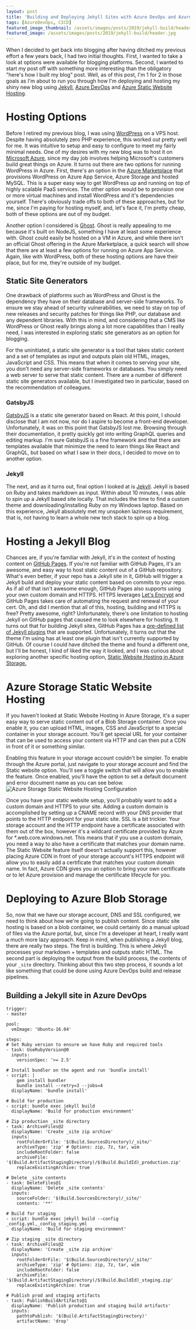 ```yaml
---
layout: post
title: 'Building and Deploying Jekyll Sites with Azure DevOps and Azure Storage Static Site Hosting'
tags: [AzureDevOps, CICD]
featured_image_thumbnail: /assets/images/posts/2019/jekyll-build/header_thumb.jpg
featured_image: /assets/images/posts/2019/jekyll-build/header.jpg
---
```


When I decided to get back into blogging after having ditched my previous effort a few years back, I had two initial thoughts.  First, I wanted to take a look at options were available for blogging platforms.  Second, I wanted to start my post off with something more interesting than the obligatory "here's how I built my blog" post.  Well, as of this post, I'm 1 for 2 in those goals as I'm about to run you through how I'm deploying and hosting my shiny new blog using <a href="https://jekyllrb.com/" target="_blank">Jekyll</a>, <a href="https://azure.microsoft.com/en-us/services/devops/" target="_blank">Azure DevOps</a> and <a href="https://docs.microsoft.com/en-us/azure/storage/blobs/storage-blob-static-website" target="_blank">Azure Static Website Hosting</a>.
# Hosting Options
Before I retired my previous blog, I was using <a href="https://wordpress.com/" target="_blank">WordPress</a> on a VPS host.  Despite having absolutely zero PHP experience, this worked out pretty well for me.  It was intuitive to setup and easy to configure to meet my fairly minimal needs.  One of my desires with my new blog was to host it on <a href="https://azure.microsoft.com/" target="_blank">Microsoft Azure</a>, since my day job involves helping Microsoft's customers build great things on Azure.  It turns out there are two options for running WordPress in Azure.  First, there's an option in the <a href="https://azure.microsoft.com/en-us/blog/how-to-host-a-scalable-and-optimized-wordpress-for-azure-in-minutes/" target="_blank">Azure Marketplace</a> that provisions WordPress on Azure App Service, Azure Storage and hosted MySQL.  This is a super easy way to get WordPress up and running on top of highly scalable PaaS services.  The other option would be to provision one or more virtual machines and install WordPress and it's dependencies yourself.  There's obviously trade offs to both of these approaches, but for me, since I'm paying for hosting myself, and, let's face it, I'm pretty cheap, both of these options are out of my budget.

Another option I considered is <a href="https://ghost.org/" target="_blank">Ghost</a>.  Ghost is really appealing to me because it's built on NodeJS, something I have at least some experience with.  Ghost could easily be hosted on a VM in Azure, and while there isn't an official Ghost offering in the Azure Marketplace, a quick search will show that there are at least a few options for running on Azure App Service.  Again, like with WordPress, both of these hosting options are have their place, but for me, they're outside of my budget.
## Static Site Generators
One drawback of platforms such as WordPress and Ghost is the dependency they have on their database and server-side frameworks.  To ensure we stay ahead of security vulnerabilities, we need to stay on top of new releases and security patches for things like PHP, our database and any dependent libraries.  With this in mind, and considering that a CMS like WordPress or Ghost really brings along a lot more capabilities than I really need, I was interested in exploring static site generators as an option for blogging.

For the uninitiated, a static site generator is a tool that takes static content and a set of templates as input and outputs plain old HTML, images, JavaScript and CSS.  This means that when it comes to serving your site, you don't need any server-side frameworks or databases.  You simply need a web server to serve that static content.  There are a number of different static site generators available, but I investigated two in particular, based on the recommendation of colleagues.  
### GatsbyJS
<a href="https://www.gatsbyjs.org" target="_blank">GatsbyJS</a> is a static site generator based on React.  At this point, I should disclose that I am not now, nor do I aspire to become a front-end developer.  Unfortunately, it was on this point that GatsbyJS lost me.  Browsing through their documentation, it pretty quickly got into writing GraphQL queries and editing markup.  I'm sure GatsbyJS is a fine framework and that there are templates available that minimize the need to learn things like React and GraphQL, but based on what I saw in their docs, I decided to move on to another option.
### Jekyll
The next, and as it turns out, final option I looked at is <a href="https://jekyllrb.com/" target="_blank">Jekyll</a>.  Jekyll is based on Ruby and takes markdown as input.  Within about 10 minutes, I was able to spin up a Jekyll based site locally.  That includes the time to find a custom theme and downloading/installing Ruby on my Windows laptop.  Based on this experience, Jekyll absolutely met my unspoken laziness requirement, that is, not having to learn a whole new tech stack to spin up a blog.
# Hosting a Jekyll Blog
Chances are, if you're familiar with Jekyll, it's in the context of hosting content on <a href="https://pages.github.com/" target="_blank">GitHub Pages</a>.  If you're not familiar with GitHub Pages, it's an awesome, and easy way to host static content out of a GitHub repository.  What's even better, if your repo has a Jekyll site in it, GitHub will trigger a Jekyll build and deploy your static content based on commits to your repo.  As if all of that isn't awesome enough, GitHub Pages also supports using your own custom domain and HTTPS.  HTTPS leverages <a href="https://letsencrypt.org/" target="_blank">Let's Encrypt</a> and GitHub Pages takes care of automating the request and renewal of your cert.  Oh, and did I mention that all of this, hosting, building and HTTPS is free?  Pretty awesome, right?  Unfortunately, there's one limitation to hosting Jekyll on GitHub pages that caused me to look elsewhere for hosting.  It turns out that for building Jekyll sites, GitHub Pages has a <a href="https://pages.github.com/versions/" target="_blank">pre-defined list of Jekyll plugins</a> that are supported.  Unfortunately, it turns out that the theme I'm using has at least one plugin that isn't currently supported by GitHub.  Of course I could have ditched the theme and found a different one, but I'll be honest, I kind of liked the way it looked, and I was curious about exploring another specific hosting option, <a href="https://docs.microsoft.com/en-us/azure/storage/blobs/storage-blob-static-website" target="_blank">Static Website Hosting in Azure Storage.</a>
# Azure Storage Static Website Hosting
If you haven't looked at Static Website Hosting in Azure Storage, it's a super easy way to serve static content out of a Blob Storage container.  Once you enable it, you can upload HTML, images, CSS and JavaScript to a special container in your storage account.  You'll get special URL for your container that can be used to access your content via HTTP and can then put a CDN in front of it or something similar.  

Enabling this feature in your storage account couldn't be simpler.  To enable through the Azure portal, just navigate to your storage account and find the Static website option.  You'll see a toggle switch that will allow you to enable the feature.  Once enabled, you'll have the option to set a default document and error document name as you can see below.
![Azure Storage Static Website Hosting Configuration](/assets/images/posts/2019/jekyll-build/static-site-settings.jpg)

Once you have your static website setup, you'll probably want to add a custom domain and HTTPS to your site.  Adding a custom domain is accomplished by setting up a CNAME record with your DNS provider that points to the HTTP endpoint for your static site.  SSL is a bit trickier.  Your storage account and the HTTP endpoint have a certificate associated with them out of the box, however it's a wildcard certificate provided by Azure for *.web.core.windows.net.  This means that if you use a custom domain, you need a way to also have a certificate that matches your domain name.  The Static Website feature itself doesn't actually support this, however placing Azure CDN in front of your storage account's HTTPS endpoint will allow you to easily add a certificate that matches your custom domain name.  In fact, Azure CDN gives you an option to bring your own certificate or to let Azure provision and manage the certificate lifecycle for you.
# Deploying to Azure Blob Storage
So, now that we have our storage account, DNS and SSL configured, we need to think about how we're going to publish content.  Since static site hosting is based on a blob container, we could certainly do a manual upload of files via the Azure portal, but, since I'm a developer at heart, I really want a much more lazy approach.  Keep in mind, when publishing a Jekyll blog, there are really two steps.  The first is building.  This is where Jekyll processes your markdown + templates and outputs static HTML.  The second part is deploying the output from the build process, the contents of your ```_site``` directory.  Thinking about this two step process, it sounds a lot like something that could be done using Azure DevOps build and release pipelines.
## Building a Jekyll site in Azure DevOps

```
trigger:
- master

pool:
  vmImage: 'Ubuntu-16.04'

steps:
# Set Ruby version to ensure we have Ruby and required tools
- task: UseRubyVersion@0
  inputs:
    versionSpec: '>= 2.5'

# Install bundler on the agent and run 'bundle install'
- script: |
    gem install bundler
    bundle install --retry=3 --jobs=4
  displayName: 'bundle install'

# Build for production
- script: bundle exec jekyll build
  displayName: 'Build for production environment'

# Zip production _site directory
- task: ArchiveFiles@2
  displayName: 'Create _site zip archive'
  inputs:
    rootFolderOrFile: '$(Build.SourcesDirectory)/_site/' 
    archiveType: 'zip' # Options: zip, 7z, tar, wim
    includeRootFolder: false
    archiveFile: '$(Build.ArtifactStagingDirectory)/$(Build.BuildId)_production.zip' 
    replaceExistingArchive: true 

# Delete _site contents
- task: DeleteFiles@1
  displayName: 'Delete _site contents'
  inputs:
    sourceFolder: '$(Build.SourcesDirectory)/_site/'
    contents: '**' 

# Build for staging
- script: bundle exec jekyll build --config _config.yml,_config_staging.yml
  displayName: 'Build for staging environment'

# Zip staging _site directory
- task: ArchiveFiles@2
  displayName: 'Create _site zip archive'
  inputs:
    rootFolderOrFile: '$(Build.SourcesDirectory)/_site/' 
    archiveType: 'zip' # Options: zip, 7z, tar, wim
    includeRootFolder: false
    archiveFile: '$(Build.ArtifactStagingDirectory)/$(Build.BuildId)_staging.zip' 
    replaceExistingArchive: true 

# Publish prod and staging artifacts
- task: PublishBuildArtifacts@1
  displayName: 'Publish production and staging build artifacts'
  inputs:
    pathtoPublish: '$(Build.ArtifactStagingDirectory)' 
    artifactName: 'drop' 
```